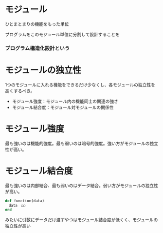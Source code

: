# モジュール
ひとまとまりの機能をもった単位

プログラムをこのモジュール単位に分割して設計することを
### プログラム構造化設計という

# モジュールの独立性
1つのモジュールに入れる機能をできるだけ少なくし、各モジュールの独立性を高くするべき。
- モジュール強度：モジュール内の機能同士の関連の強さ
- モジュール結合度：モジュール対モジュールの関係性

# モジュール強度
最も強いのは機能的強度。最も弱いのは暗号的強度。強い方がモジュールの独立性が高い。

# モジュール結合度
最も強いのは内部結合、最も弱いのはデータ結合。弱い方がモジュールの独立性が高い。

```ruby
def function(data)
　data　○○
end
```
みたいに引数にデータだけ渡すやつはモジュール結合度が低くく、モジュールの独立性が高い